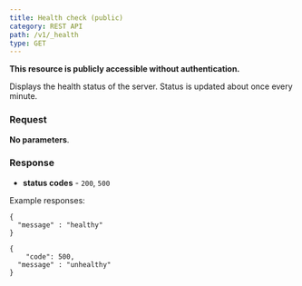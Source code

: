 ```yaml
---
title: Health check (public)
category: REST API
path: /v1/_health
type: GET
---
```


**This resource is publicly accessible without authentication.**

Displays the health status of the server. Status is updated about once every minute.

### Request

**No parameters**.

### Response

- **status codes** - `200`, `500`

Example responses:

```
{
  "message" : "healthy"
}
```

```
{
	"code": 500,
  "message" : "unhealthy"
}
```